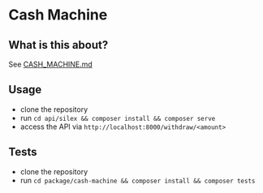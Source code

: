 # Cash Machine

## What is this about?
See [CASH_MACHINE.md](CASH_MACHINE.md)

## Usage

* clone the repository
* run `cd api/silex && composer install && composer serve`
* access the API via `http://localhost:8000/withdraw/<amount>`

## Tests

* clone the repository
* run `cd package/cash-machine && composer install && composer tests`
